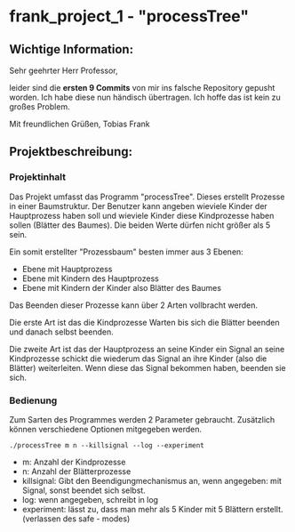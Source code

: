 # frank_project_1 - "processTree"

## Wichtige Information:
Sehr geehrter Herr Professor,

leider sind die **ersten 9 Commits** von mir ins falsche Repository gepusht worden.
Ich habe diese nun händisch übertragen. Ich hoffe das ist kein zu großes Problem.

Mit freundlichen Grüßen,
Tobias Frank

## Projektbeschreibung:
### Projektinhalt
Das Projekt umfasst das Programm "processTree".
Dieses erstellt Prozesse in einer Baumstruktur. Der Benutzer kann angeben wieviele Kinder der Hauptprozess haben soll und wieviele Kinder diese Kindprozesse haben sollen (Blätter des Baumes). Die beiden Werte dürfen nicht größer als 5 sein.

Ein somit erstellter "Prozessbaum" besten immer aus 3 Ebenen:
- Ebene mit Hauptprozess
- Ebene mit Kindern des Hauptprozess
- Ebene mit Kindern der Kinder also Blätter des Baumes



Das Beenden dieser Prozesse kann über 2 Arten vollbracht werden.

Die erste Art ist das die Kindprozesse Warten bis sich die Blätter beenden und danach selbst beenden.

Die zweite Art ist das der Hauptprozess an seine Kinder ein Signal an seine Kindprozesse schickt die wiederum das Signal an ihre Kinder (also die Blätter) weiterleiten. Wenn diese das Signal bekommen haben, beenden sie sich.


### Bedienung

Zum Sarten des Programmes werden 2 Parameter gebraucht. Zusätzlich können verschiedene Optionen mitgegeben werden.

`./processTree m n --killsignal --log --experiment`  

- m: Anzahl der Kindprozesse
- n: Anzahl der Blätterprozesse
- killsignal: Gibt den Beendigungmechanismus an, wenn angegeben: mit Signal, sonst beendet sich selbst.
- log: wenn angegeben, schreibt in log
- experiment: lässt zu, dass man mehr als 5 Kinder mit 5 Blättern erstellt. (verlassen des safe - modes)

